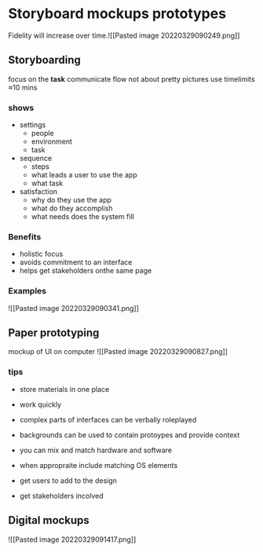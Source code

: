 # Storyboard mockups prototypes

Fidelity will  increase over time.![[Pasted image 20220329090249.png]]

## Storyboarding
focus on the **task**
communicate flow
not about pretty pictures
use timelimits ≈10 mins

### shows
- settings
	- people 
	- environment
	- task
- sequence
	- steps
	- what leads a user to use the app
	- what task
- satisfaction
	- why do they use the app
	- what do they accomplish
	- what needs does the system fill

### Benefits
- holistic focus
- avoids commitment to an interface
- helps get stakeholders onthe same page

### Examples
![[Pasted image 20220329090341.png]]


## Paper prototyping
mockup of UI on computer
![[Pasted image 20220329090827.png]]

### tips
- store materials in one place
- work quickly
- complex parts of interfaces can be verbally roleplayed
- backgrounds can be used to contain protoypes and provide context
- you can mix and match hardware and software
- when appropraite include matching OS elements

- get users to add to the design
- get stakeholders incolved


## Digital mockups
![[Pasted image 20220329091417.png]]